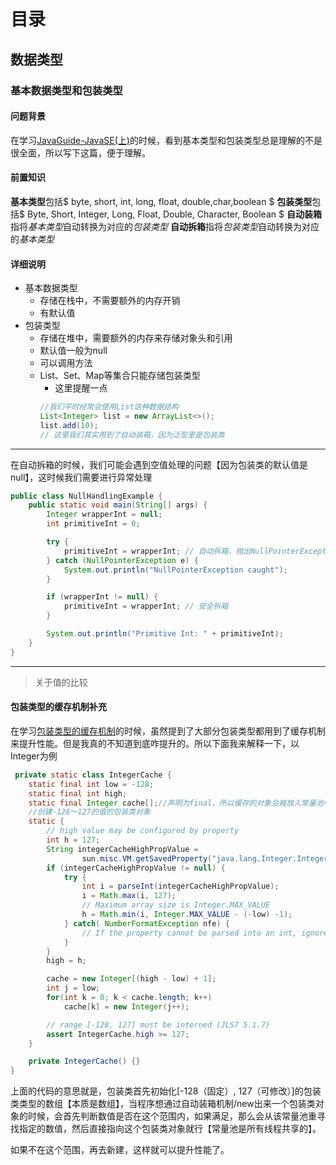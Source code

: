 # 目录
## 数据类型
### 基本数据类型和包装类型
#### 问题背景
在学习[JavaGuide-JavaSE(上)](https://javaguide.cn/java/basis/java-basic-questions-01.html#%E8%87%AA%E5%A2%9E%E8%87%AA%E5%87%8F%E8%BF%90%E7%AE%97%E7%AC%A6)的时候，看到基本类型和包装类型总是理解的不是很全面，所以写下这篇，便于理解。
#### 前置知识
**基本类型**包括$ byte, short, int, long, float, double,char,boolean $
**包装类型**包括$ Byte, Short, Integer, Long, Float, Double, Character, Boolean $
**自动装箱**指将*基本类型*自动转换为对应的*包装类型*
**自动拆箱**指将*包装类型*自动转换为对应的*基本类型*
#### 详细说明
- 基本数据类型
  - 存储在栈中，不需要额外的内存开销
  - 有默认值
- 包装类型
  - 存储在堆中，需要额外的内存来存储对象头和引用
  - 默认值一般为null
  - 可以调用方法
  - List、Set、Map等集合只能存储包装类型
    - 这里提醒一点
    ```java
    //我们平时经常会使用List这种数据结构
    List<Integer> list = new ArrayList<>();
    list.add(10); 
    // 这里我们其实用到了自动装箱，因为泛型里是包装类
    ```
  
---
在自动拆箱的时候，我们可能会遇到空值处理的问题【因为包装类的默认值是null】，这时候我们需要进行异常处理
```java
public class NullHandlingExample {
    public static void main(String[] args) {
        Integer wrapperInt = null;
        int primitiveInt = 0;

        try {
            primitiveInt = wrapperInt; // 自动拆箱，抛出NullPointerException
        } catch (NullPointerException e) {
            System.out.println("NullPointerException caught");
        }

        if (wrapperInt != null) {
            primitiveInt = wrapperInt; // 安全拆箱
        }

        System.out.println("Primitive Int: " + primitiveInt);
    }
}
```
---
>关于值的比较

#### 包装类型的缓存机制补充
在学习[包装类型的缓存机制](https://javaguide.cn/java/basis/java-basic-questions-01.html#%E5%8C%85%E8%A3%85%E7%B1%BB%E5%9E%8B%E7%9A%84%E7%BC%93%E5%AD%98%E6%9C%BA%E5%88%B6%E4%BA%86%E8%A7%A3%E4%B9%88)的时候，虽然提到了大部分包装类型都用到了缓存机制来提升性能。但是我真的不知道到底咋提升的。所以下面我来解释一下，以Integer为例

```java
 private static class IntegerCache {
    static final int low = -128;
    static final int high;
    static final Integer cache[];//声明为final，所以缓存的对象会被放入常量池中；声明为static，所以是在类加载的时候就创建好了
    //创建-128～127的值的包装类对象
    static {
        // high value may be configured by property
        int h = 127;
        String integerCacheHighPropValue =
                sun.misc.VM.getSavedProperty("java.lang.Integer.IntegerCache.high");
        if (integerCacheHighPropValue != null) {
            try {
                int i = parseInt(integerCacheHighPropValue);
                i = Math.max(i, 127);
                // Maximum array size is Integer.MAX_VALUE
                h = Math.min(i, Integer.MAX_VALUE - (-low) -1);
            } catch( NumberFormatException nfe) {
                // If the property cannot be parsed into an int, ignore it.
            }
        }
        high = h;

        cache = new Integer[(high - low) + 1];
        int j = low;
        for(int k = 0; k < cache.length; k++)
            cache[k] = new Integer(j++);

        // range [-128, 127] must be interned (JLS7 5.1.7)
        assert IntegerCache.high >= 127;
    }

    private IntegerCache() {}
}
```
上面的代码的意思就是，包装类首先初始化[-128（固定）, 127（可修改）]的包装类类型的数组【本质是数组】，当程序想通过自动装箱机制/new出来一个包装类对象的时候，会首先判断数值是否在这个范围内，如果满足，那么会从该常量池重寻找指定的数值，然后直接指向这个包装类对象就行【常量池是所有线程共享的】。

如果不在这个范围，再去新建，这样就可以提升性能了。